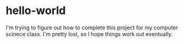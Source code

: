 # hello-world
I'm trying to figure out how to complete this project for my computer scinece class. I'm pretty lost, so I hope things work out eventually.
